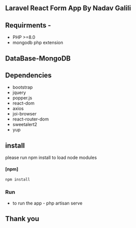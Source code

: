 


## Laravel React Form App By Nadav Galili

## Requirments -
* PHP >=8.0
* mongodb php extension

## DataBase-MongoDB
## Dependencies

* bootstrap
* jquery
* popper.js
* react-dom
* axios
* joi-browser
* react-router-dom
* sweetalert2
* yup



## install
please run npm install to load node modules
#### [npm]
```
npm install
```
### Run
* to run the app -  php artisan serve
## Thank you
